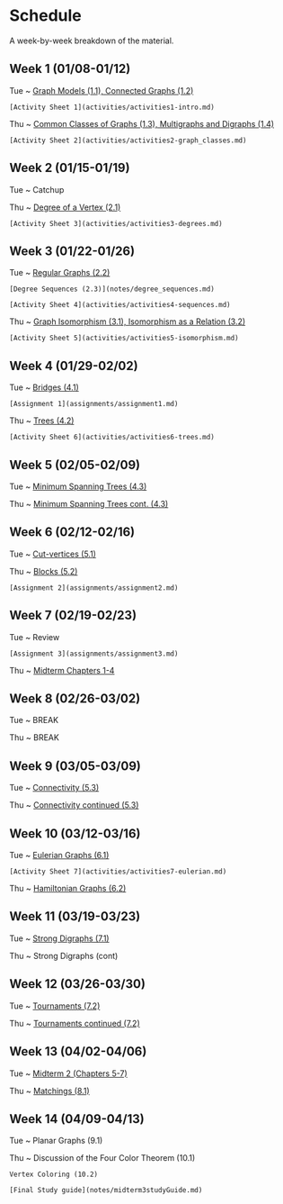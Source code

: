 # Schedule

A week-by-week breakdown of the material.

## Week  1 (01/08-01/12)

Tue
  ~ [Graph Models (1.1), Connected Graphs (1.2)](notes/intro.md)

    [Activity Sheet 1](activities/activities1-intro.md)


Thu
  ~ [Common Classes of Graphs (1.3), Multigraphs and Digraphs (1.4)](notes/graph_classes.md)

    [Activity Sheet 2](activities/activities2-graph_classes.md)

## Week  2 (01/15-01/19)

Tue
  ~ Catchup

Thu
  ~ [Degree of a Vertex (2.1)](notes/degrees.md)

    [Activity Sheet 3](activities/activities3-degrees.md)

## Week  3 (01/22-01/26)

Tue
  ~ [Regular Graphs (2.2)](notes/degrees.md)

    [Degree Sequences (2.3)](notes/degree_sequences.md)

    [Activity Sheet 4](activities/activities4-sequences.md)

Thu
  ~ [Graph Isomorphism (3.1), Isomorphism as a Relation (3.2)](notes/graph_isomorphism.md)

    [Activity Sheet 5](activities/activities5-isomorphism.md)

## Week  4 (01/29-02/02)

Tue
  ~ [Bridges (4.1)](notes/bridges.md)

    [Assignment 1](assignments/assignment1.md)


Thu
  ~ [Trees (4.2)](notes/trees.md)

    [Activity Sheet 6](activities/activities6-trees.md)

## Week  5 (02/05-02/09)

Tue
  ~ [Minimum Spanning Trees (4.3)](notes/minimum_spanning_trees.md)

Thu
  ~ [Minimum Spanning Trees cont. (4.3)](notes/minimum_spanning_trees.md)

## Week  6 (02/12-02/16)

Tue
  ~ [Cut-vertices (5.1)](notes/cut_vertices.md)

Thu
  ~ [Blocks (5.2)](notes/blocks.md)

    [Assignment 2](assignments/assignment2.md)

## Week  7 (02/19-02/23)

Tue
  ~ Review

    [Assignment 3](assignments/assignment3.md)

Thu
  ~ [Midterm Chapters 1-4](notes/midterm1studyGuide.md)

## Week  8 (02/26-03/02)

Tue
  ~ BREAK

Thu
  ~ BREAK

## Week  9 (03/05-03/09)

Tue
  ~ [Connectivity (5.3)](notes/connectivity.md)

Thu
  ~ [Connectivity continued (5.3)](notes/connectivity.md)

## Week  10 (03/12-03/16)

Tue
  ~ [Eulerian Graphs (6.1)](notes/eulerian_graphs.md)

    [Activity Sheet 7](activities/activities7-eulerian.md)

Thu
  ~ [Hamiltonian Graphs (6.2)](notes/hamiltonian_graphs.md)

## Week  11 (03/19-03/23)

Tue
  ~ [Strong Digraphs (7.1)](notes/strong_digraphs.md)

Thu
  ~ Strong Digraphs (cont)

## Week  12 (03/26-03/30)

Tue
  ~ [Tournaments (7.2)](notes/tournaments.md)

Thu
  ~ [Tournaments continued (7.2)](notes/tournaments.md)

## Week  13 (04/02-04/06)

Tue
  ~ [Midterm 2 (Chapters 5-7)](notes/midterm2studyGuide.md)

Thu
  ~ [Matchings (8.1)](notes/matchings.md)

## Week  14 (04/09-04/13)

Tue
  ~ Planar Graphs (9.1)

Thu
  ~ Discussion of the Four Color Theorem (10.1)

    Vertex Coloring (10.2)

    [Final Study guide](notes/midterm3studyGuide.md)
